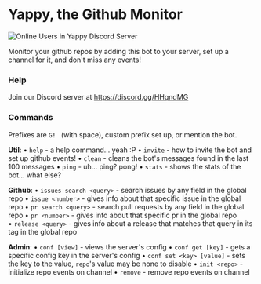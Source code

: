 # Yappy, the Github Monitor

![Online Users in Yappy Discord Server](https://discordapp.com/api/guilds/231548941492027393/embed.png)

Monitor your github repos by adding this bot to your server, set up a channel for it, and don't miss any events!

### Help

Join our Discord server at https://discord.gg/HHqndMG

### Commands
Prefixes are `G! ` (with space), custom prefix set up, or mention the bot.

__**Util**__:
  • `help` - a help command... yeah :P
  • `invite` - how to invite the bot and set up github events!
  • `clean` - cleans the bot\'s messages found in the last 100 messages
  • `ping` - uh... ping? pong!
  • `stats` - shows the stats of the bot... what else?

__**Github**__:
  • `issues search <query>` - search issues by any field in the global repo
  • `issue <number>` - gives info about that specific issue in the global repo
  • `pr search <query>` - search pull requests by any field in the global repo
  • `pr <number>` - gives info about that specific pr in the global repo
  • `release <query>` - gives info about a release that matches that query in its tag in the global repo

__**Admin**__:
  • `conf [view]` - views the server\'s config
  • `conf get [key]` - gets a specific config key in the server\'s config
  • `conf set <key> [value]` - sets the key to the value, `repo`\'s value may be none to disable
  • `init <repo>` - initialize repo events on channel
  • `remove` - remove repo events on channel
